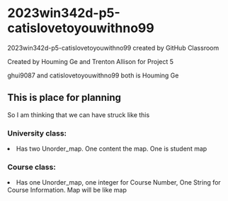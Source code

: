 # 2023win342d-p5-catislovetoyouwithno99
2023win342d-p5-catislovetoyouwithno99 created by GitHub Classroom
<p>
  Created by Houming Ge and Trenton Allison for Project 5
</p><p>
  ghui9087 and catislovetoyouwithno99 both is Houming Ge
</p>



<h2>
This is place for planning
</h2>
<p>
So I am thinking that we can have struck like this
</p><p><h3>
University class: 
</h3><li>
Has two Unorder_map. One content the map<Course number, Course object>. One is student map<Student ID(int), Student object>
</li></p><p><h3>
  Course class:
</h3><li>
  Has one Unorder_map, one integer for Course Number, One String for Course Information. Map will be like map<Student ID(int), Student object>
</li></p><p>

